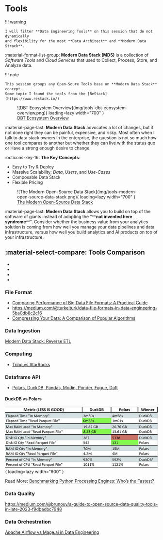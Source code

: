 # Tools

!!! warning

    I will filter **Data Engineering Tools** on this session that do not dynamically
    and flexibility for the most **Data Architect** and **Modern Data Strack**.

:material-format-list-group: **Modern Data Stack (MDS)** is a collection of _Software Tools_
and _Cloud Services_ that used to Collect, Process, Store, and Analyze data.

!!! note

    This session groups any Open-Soure Tools base on **Modern Data Stack** concept.
    Some topic I found the tools from the [ReStack](https://www.restack.io/)

<figure markdown="span">
  ![DBT Ecosystem Overview](img/tools-dbt-ecosystem-overview.png){ loading=lazy width="700" }
  <figcaption><a href="https://bitestreams.com/blog/modern-data-stack/">DBT Ecosystem Overview</a></figcaption>
</figure>

:material-page-last: **Modern Data Stack** advocates a lot of changes, but if not
done right they can be painful, expensive, and risky. Most often when I talk to
data stack owners in the enterprise, the question is not so much how one tool
compares to another but whether they can live with the status quo or Have a strong
enough desire to change.

:octicons-key-16: **The Key Concepts**:

- Easy to Try & Deploy
- Massive Scalability; _Data_, _Users_, and _Use-Cases_
- Composable Data Stack
- Flexible Pricing

<figure markdown="span">
  ![The Modern Open-Source Data Stack](img/tools-modern-open-source-data-stack.png){ loading=lazy width="700" }
  <figcaption><a href="https://www.datafold.com/blog/the-modern-data-stack-open-source-edition#instrumentation/">The Modern Open-Source Data Stack</a></figcaption>
</figure>

:material-page-last: **Modern Data Stack** allows you to build on top of the software
of giants instead of adopting the "^^**not invented here syndrome**^^".
Consider whether the business value from your analytics solution is coming from
how well you manage your data pipelines and data infrastructure, versus how well
you build analytics and AI products on top of your infrastructure.

## :material-select-compare: Tools Comparison

- [](https://itnext.io/five-apache-projects-you-probably-didnt-know-about-13528e05765f)
- [](https://medium.com/geekculture/airflow-vs-prefect-vs-kestra-which-is-best-for-building-advanced-data-pipelines-40cfbddf9697)
- [](https://medium.com/@mariusz_kujawski/converting-csv-files-to-parquet-with-polars-pandas-dask-and-dackdb-52a77378349d)
- [](https://medium.com/@kywe665/hot-take-apache-hudi-delta-lake-apache-iceberg-are-divergent-7ca6a43d39fc)

### File Format

- [Comparing Performance of Big Data File Formats: A Practical Guide](https://towardsdatascience.com/comparing-performance-of-big-data-file-formats-a-practical-guide-ef366561b7d2)
- https://medium.com/@turkelturk/data-file-formats-in-data-engineering-5ba0db8c2c16
- [Compressing Your Data: A Comparison of Popular Algorithms](https://thedatasalesguy.medium.com/compressing-your-data-a-comparison-of-popular-algorithms-7a7dc341af94)

### Data Ingestion

[](https://jove.medium.com/airbyte-or-meltano-lazy-mans-guide-3b869c7d80f1)
[Modern Data Stack: Reverse ETL](https://blog.stackademic.com/modern-data-stack-reverse-etl-e77c920887ae)

### Computing

- [Trino vs StarRocks](https://blog.devgenius.io/comparison-of-the-open-source-query-engines-trino-and-starrocks-cf959049f9ab)

### Dataframe API

- [Polars, DuckDB, Pandas, Modin, Ponder, Fugue, Daft](https://rathoreaparna678.medium.com/polars-duckdb-pandas-modin-ponder-fugue-daft-which-one-is-the-best-dataframe-and-sql-tool-e8f7cba550cb)

#### DuckDB vs Polars

![DuckDB vs Polars](img/tools-compare-duckdb-vs-polars.png){ loading=lazy width="600" }

Read More: [Benchmarking Python Processing Engines: Who’s the Fastest?](https://medium.com/@bruno.nrello/benchmarking-python-processing-engines-whos-the-fastest-695f99cfe655)

### Data Quality

https://medium.com/@brunouy/a-guide-to-open-source-data-quality-tools-in-late-2023-f9dbadbc7948

### Data Orchestration

[Apache Airflow vs Mage.ai in Data Engineering](https://medium.com/odicis-data-engineering/apache-airflow-vs-mage-ai-in-data-engineering-745c040a05e8)
